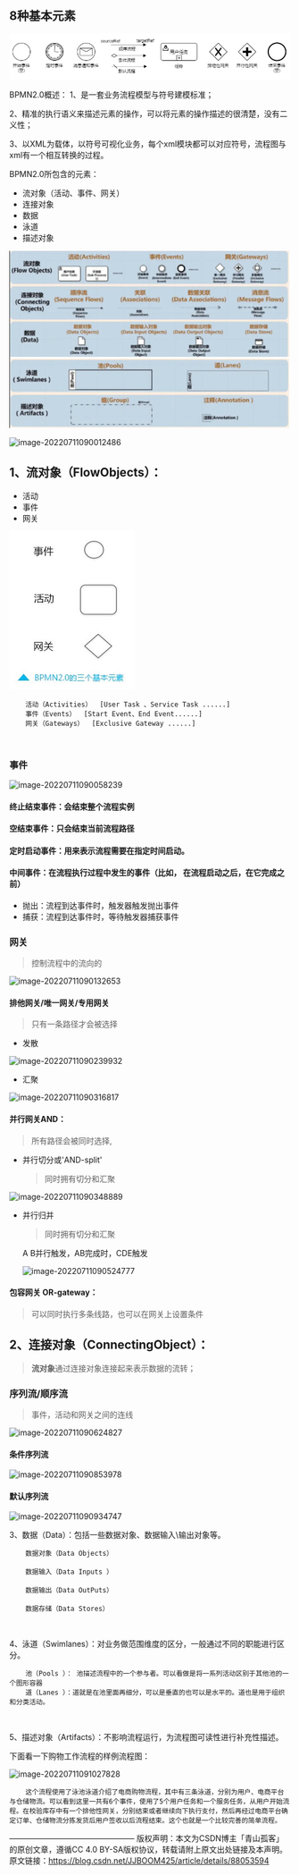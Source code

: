 ## 8种基本元素

![img](img\8种基本元素.jpg)





BPMN2.0概述：
1、是一套业务流程模型与符号建模标准；

2、精准的执行语义来描述元素的操作，可以将元素的操作描述的很清楚，没有二义性；

3、以XML为载体，以符号可视化业务，每个xml模块都可以对应符号，流程图与xml有一个相互转换的过程。

BPMN2.0所包含的元素：

- 流对象（活动、事件、网关）
- 连接对象
- 数据
- 泳道
- 描述对象

![image-20220711085935982](img\bpmn整体架构1.png)

![image-20220711090012486](\img\bpmn整体架构2.png)

## 1、流对象（FlowObjects）：

- 活动
- 事件
- 网关

![img](img\流对象.JPEG)

        活动（Activities）  [User Task 、Service Task ......]
        事件（Events）  [Start Event、End Event......]
        网关（Gateways）  [Exclusive Gateway ......]


​        

### 事件

![image-20220711090058239](\img\事件.png)

#### 终止结束事件：会结束整个流程实例

#### 空结束事件：只会结束当前流程路径

#### 定时启动事件：用来表示流程需要在指定时间启动。

#### 中间事件：在流程执行过程中发生的事件（比如， 在流程启动之后，在它完成之前）

- 抛出：流程到达事件时，触发器触发抛出事件
- 捕获：流程到达事件时，等待触发器捕获事件





### 网关

> 控制流程中的流向的

![image-20220711090132653](D:\notes\daily-note\JavaNote\flowable\img\网关.png)

#### 排他网关/唯一网关/专用网关

> 只有一条路径才会被选择

- 发散

![image-20220711090239932](D:\notes\daily-note\JavaNote\flowable\img\排他网关发散.png)

- 汇聚

![image-20220711090316817](D:\notes\daily-note\JavaNote\flowable\img\排他网关汇聚.png)

#### 并行网关AND：

> 所有路径会被同时选择,

- 并行切分或'AND-split'

  > 同时拥有切分和汇聚

![image-20220711090348889](D:\notes\daily-note\JavaNote\flowable\img\并行网关-发散-汇聚.png)

- 并行归并

  > 同时拥有切分和汇聚

  A B并行触发，AB完成时，CDE触发

  ![image-20220711090524777](D:\notes\daily-note\JavaNote\flowable\img\并行网关-归并.png)



#### 包容网关 OR-gateway：

> 可以同时执行多条线路，也可以在网关上设置条件

## 2、连接对象（ConnectingObject）：

> **流对象**通过连接对象连接起来表示数据的流转；

### 序列流/顺序流

> 事件，活动和网关之间的连线

![image-20220711090624827](D:\notes\daily-note\JavaNote\flowable\img\连接对象-顺序流.png)

#### 条件序列流



![image-20220711090853978](D:\notes\daily-note\JavaNote\flowable\img\连接对象-条件序列流.png)

#### 默认序列流

![image-20220711090934747](D:\notes\daily-note\JavaNote\flowable\img\流对象-默认序列流.png)



3、数据（Data）：包括一些数据对象、数据输入\输出对象等。

        数据对象（Data Objects）
    
        数据输入（Data Inputs ）
    
        数据输出（Data OutPuts）
    
        数据存储（Data Stores）


​        

4、泳道（Swimlanes）：对业务做范围维度的区分，一般通过不同的职能进行区分。

        池（Pools ）： 池描述流程中的一个参与者。可以看做是将一系列活动区别于其他池的一个图形容器
        道（Lanes ）：道就是在池里面再细分，可以是垂直的也可以是水平的。道也是用于组织和分类活动。


​       

5、描述对象（Artifacts）：不影响流程运行，为流程图可读性进行补充性描述。

下面看一下购物工作流程的样例流程图：

![image-20220711091027828](D:\notes\daily-note\JavaNote\flowable\img\购物流程.png)

        这个流程使用了泳池泳道介绍了电商购物流程，其中有三条泳道，分别为用户、电商平台与仓储物流。可以看到这里一共有6个事件，使用了5个用户任务和一个服务任务，从用户开始流程。在校验库存中有一个排他性网关，分别结束或者继续向下执行支付，然后再经过电商平台确定订单、仓储物流分拣发货后用户签收以后流程结束。这个也就是一个比较完善的简单流程。
————————————————
版权声明：本文为CSDN博主「青山孤客」的原创文章，遵循CC 4.0 BY-SA版权协议，转载请附上原文出处链接及本声明。
原文链接：https://blog.csdn.net/JJBOOM425/article/details/88053594